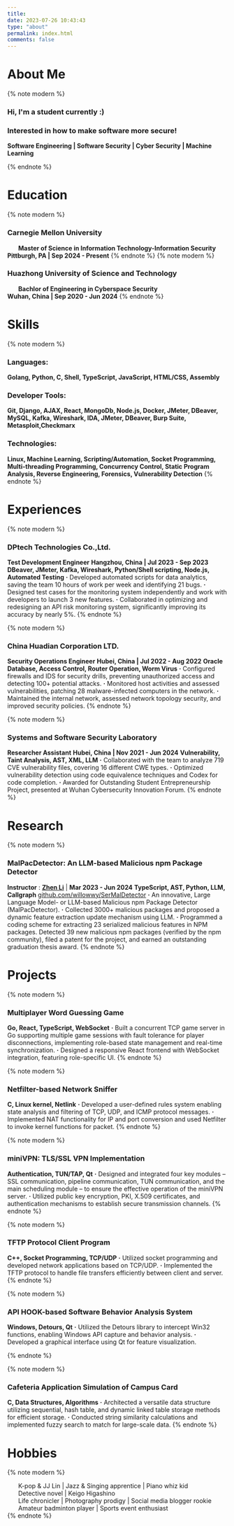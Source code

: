 ```yaml
---
title:
date: 2023-07-26 10:43:43
type: "about"
permalink: index.html
comments: false
---
```


<style>
    .icon-row {
    display: block; /* 或者使用 display: flex; 如果需要内部元素的灵活布局 */
    margin-bottom: 10px; /* 根据需要调整间距 */
    }
    .icon {
        display: inline-block;
        width: 25px; /* 调整宽度以适应最大的图标 */
    }
    .icon-text {
        display: inline-block;
        vertical-align: top; /* 确保图标和文本在同一行 */
    }
</style>

# About Me

{% note modern %}

### Hi, I'm a student currently :)
### Interested in how to make software more secure!


**<div class="icon"><i class="fa-solid fa-heart"></i></div><span class="icon-text"> Software Engineering | Software Security | Cyber Security | Machine Learning </span>**

{% endnote %}

# Education

{% note modern %}

### Carnegie Mellon University

**<div class="icon"><i class="fa fa-graduation-cap"></i></div><span class="icon-text"> Master of Science in Information Technology-Information Security</span>**
**<i class="fa-solid fa-location-dot"></i> Pittburgh, PA | Sep 2024 - Present**
{% endnote %}
{% note modern %}

### Huazhong University of Science and Technology

**<div class="icon"><i class="fa fa-graduation-cap"></i></div><span class="icon-text"> Bachlor of Engineering in Cyberspace Security</span>**
**<div class="icon"><i class="fa-solid fa-location-dot"></i></div><span class="icon-text"> Wuhan, China | Sep 2020 - Jun 2024</span>**
{% endnote %}

# Skills

{% note modern %}

### **Languages:**

**Golang, Python, C, Shell, TypeScript, JavaScript, HTML/CSS, Assembly**

### **Developer Tools:**

**Git, Django, AJAX, React, MongoDb, Node.js, Docker, JMeter, DBeaver, MySQL, Kafka, Wireshark, IDA, JMeter, DBeaver, Burp Suite, Metasploit,Checkmarx**

### **Technologies:**

**Linux, Machine Learning, Scripting/Automation, Socket Programming, Multi-threading Programming, Concurrency Control, Static Program Analysis, Reverse Engineering, Forensics, Vulnerability Detection**
{% endnote %}

# Experiences

{% note modern %}

### DPtech Technologies Co.,Ltd.

**<i class="fa-solid fa-user"></i> Test Development Engineer**
**<i class="fa-solid fa-location-dot"></i> Hangzhou, China | Jul 2023 - Sep 2023**
**<i class="fa-solid fa-toolbox"></i> DBeaver, JMeter, Kafka, Wireshark, Python/Shell scripting, Node.js, Automated Testing**
**·** Developed automated scripts for data analytics, saving the team 10 hours of work per week and identifying 21 bugs.
**·** Designed test cases for the monitoring system independently and work with developers to launch 3 new features.
**·** Collaborated in optimizing and redesigning an API risk monitoring system, significantly improving its accuracy by nearly 5%.
{% endnote %}

{% note modern %}

### China Huadian Corporation LTD.

**<i class="fa-solid fa-user"></i> Security Operations Engineer**
**<i class="fa-solid fa-location-dot"></i> Hubei, China | Jul 2022 - Aug 2022**
**<i class="fa-solid fa-toolbox"></i></i> Oracle Database, Access Control, Router Operation, Worm Virus**
**·** Configured firewalls and IDS for security drills, preventing unauthorized access and detecting 100+ potential attacks.
**·** Monitored host activities and assessed vulnerabilities, patching 28 malware-infected computers in the network.
**·** Maintained the internal network, assessed network topology security, and improved security policies.
{% endnote %}

{% note modern %}

### Systems and Software Security Laboratory

**<i class="fa-solid fa-user"></i> Researcher Assistant**
**<i class="fa-solid fa-location-dot"></i> Hubei, China | Nov 2021 - Jun 2024**
**<i class="fa-solid fa-toolbox"></i></i> Vulnerability, Taint Analysis, AST, XML, LLM**
**·** Collaborated with the team to analyze 719 CVE vulnerability files, covering 16 different CWE types.
**·** Optimized vulnerability detection using code equivalence techniques and Codex for code completion.
**·** Awarded for Outstanding Student Entrepreneurship Project, presented at Wuhan Cybersecurity Innovation Forum.
{% endnote %}

# Research

{% note modern %}
### MalPacDetector: An LLM-based Malicious npm Package Detector

<i class="fa-solid fa-chalkboard-user"></i> **Instructor** : **<a href="http://faculty.hust.edu.cn/lizhen12/en/index.htm" target="_blank">Zhen Li</a>** | **Mar 2023 - Jun 2024**
**<i class="fa-solid fa-toolbox"></i></i> TypeScript, AST, Python, LLM, Callgraph**
<i class="fa-solid fa-code-merge"></i> <a href="https://github.com/willowwy/SerMalDetector" target="_blank">github.com/willowwy/SerMalDetector</a>
**·** An innovative, Large Language Model- or LLM-based Malicious npm Package Detector (MalPacDetector).
**·** Collected 3000+ malicious packages and proposed a dynamic feature extraction update mechanism using LLM.
**·** Programmed a coding scheme for extracting 23 serialized malicious features in NPM packages.
<i class="fa-solid fa-award"></i> Detected 39 new malicious npm packages (verified by the npm community), filed a patent for the project, and earned an outstanding graduation thesis award.
{% endnote %} 

# Projects
{% note modern %}
### Multiplayer Word Guessing Game
**<i class="fa-solid fa-toolbox"></i></i> Go, React, TypeScript, WebSocket**
**·** Built a concurrent TCP game server in Go supporting multiple game sessions with fault tolerance for player disconnections, implementing role-based state management and real-time synchronization.
**·** Designed a responsive React frontend with WebSocket integration, featuring role-specific UI.
{% endnote %}

{% note modern %}
### Netfilter-based Network Sniffer
**<i class="fa-solid fa-toolbox"></i></i> C, Linux kernel, Netlink**
**·** Developed a user-defined rules system enabling state analysis and filtering of TCP, UDP, and ICMP protocol messages.
**·** Implemented NAT functionality for IP and port conversion and used Netfilter to invoke kernel functions for packet.
{% endnote %}

{% note modern %}
### miniVPN: TLS/SSL VPN Implementation
**<i class="fa-solid fa-toolbox"></i></i> Authentication, TUN/TAP, Qt**
**·** Designed and integrated four key modules – SSL communication, pipeline communication, TUN communication, and the main scheduling module – to ensure the effective operation of the miniVPN server.
**·** Utilized public key encryption, PKI, X.509 certificates, and authentication mechanisms to establish secure transmission channels.
{% endnote %}

{% note modern %}
### TFTP Protocol Client Program
**<i class="fa-solid fa-toolbox"></i></i> C++, Socket Programming, TCP/UDP**
**·** Utilized socket programming and developed network applications based on TCP/UDP.
**·** Implemented the TFTP protocol to handle file transfers efficiently between client and server.
{% endnote %}


{% note modern %}
### API HOOK-based Software Behavior Analysis System
**<i class="fa-solid fa-toolbox"></i></i> Windows, Detours, Qt**
**·** Utilized the Detours library to intercept Win32 functions, enabling Windows API capture and behavior analysis.
**·** Developed a graphical interface using Qt for feature visualization.

{% endnote %}



{% note modern %}
### Cafeteria Application Simulation of Campus Card
**<i class="fa-solid fa-toolbox"></i></i> C, Data Structures, Algorithms**
**·** Architected a versatile data structure utilizing sequential, hash table, and dynamic linked table storage methods for efficient storage.
**·** Conducted string similarity calculations and implemented fuzzy search to match for large-scale data.
{% endnote %}



# Hobbies

{% note modern %}

<div class="icon"><i class="fa-solid fa-music"></i></div><span class="icon-text">K-pop & JJ Lin | Jazz & Singing apprentice | Piano whiz kid</span><br>
<div class="icon"><i class="fa-solid fa-book-open"></i></div><span class="icon-text">Detective novel | Keigo Higashino</span><br>
<div class="icon"><i class="fa-solid fa-camera"></i></div><span class="icon-text">Life chronicler | Photography prodigy | Social media blogger rookie</span><br>
<div class="icon"><i class="fa-solid fa-volleyball"></i></div><span class="icon-text">Amateur badminton player | Sports event enthusiast</span><br>
{% endnote %}
